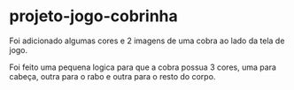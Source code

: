 # projeto-jogo-cobrinha
Foi adicionado algumas cores e 2 imagens de uma cobra ao lado da tela de jogo. 

Foi feito uma pequena logica para que a cobra possua 3 cores, uma para cabeça, outra para o rabo e outra para o resto do corpo.
